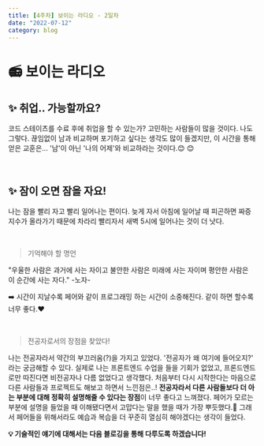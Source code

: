 ```yaml
---
title: [4주차] 보이는 라디오 - 2일차
date: "2022-07-12"
category: blog
---
```


# :radio: 보이는 라디오

## ✨ 취업.. 가능할까요?

코드 스테이츠를 수료 후에 취업을 할 수 있는가? 고민하는 사람들이 많을 것이다.
나도 그렇다.
끊임없이 남과 비교하며 포기하고 싶다는 생각도 많이 들겠지만, 이 시간을 통해 얻은 교훈은...
'남'이 아닌 '나의 어제'와 비교하라는 것이다.😊 😊 

<br>

## ✨ 잠이 오면 잠을 자요!

나는 잠을 빨리 자고 빨리 일어나는 편이다.
늦게 자서 아침에 일어날 때 피곤하면 짜증지수가 올라가기 때문에 차라리 빨리자서 새벽 5시에 일어나는 것이 더 낫다.

<br>

> 기억해야 할 명언

"우울한 사람은 과거에 사는 자이고
불안한 사람은 미래에 사는 자이며
평안한 사람은 이 순간에 사는 자다."
-노자-

➡️ 시간이 지날수록 페어와 같이 프로그래밍 하는 시간이 소중해진다. 같이 하면 할수록 너무 좋다.❤️

<br>

> 전공자로서의 장점을 찾았다!

나는 전공자라서 약간의 부끄러움(?)을 가지고 있었다.
'전공자가 왜 여기에 들어오지?' 라는 궁금해할 수 있다. 
실제로 나는 프론트엔드 수업을 들을 기회가 없었고, 프론드엔드로만 따진다면 비전공자나 다름 없었다고 생각했다.
처음부터 다시 시작한다는 마음으로 다른 사람들과 프로젝트도 해보고 하면서 느낀점은..!
**전공자라서 다른 사람들보다 더 아는 부분에 대해 정확히 설명해줄 수 있다는 장점**이 너무 좋다고 느껴졌다.
페어가 모르는 부분에 설명을 들었을 때 이해됐다면서 고맙다는 말을 했을 때가 가장 뿌듯했다.💜
그래서 페어들을 위해서라도 예습과 복습을 더 꾸준히 열심히 해야겠다는 생각이 들었다.

**💡 기술적인 얘기에 대해서는 다음 블로깅을 통해 다루도록 하겠습니다!**